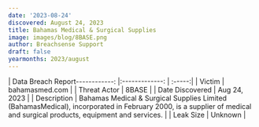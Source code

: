 ```yaml
---
date: '2023-08-24'
discovered: August 24, 2023
title: Bahamas Medical & Surgical Supplies
image: images/blog/8BASE.png
author: Breachsense Support
draft: false
yearmonths: 2023/august
---
```


| Data Breach Report------------:     |:-------------:    | :-----:|
| Victim      | bahamasmed.com      | 
| Threat Actor      | 8BASE      | 
| Date Discovered      | Aug 24, 2023      | 
| Description      | Bahamas Medical & Surgical Supplies Limited (BahamasMedical), incorporated in February 2000, is a supplier of medical and surgical products, equipment and services.      | 
| Leak Size      | Unknown      | 

